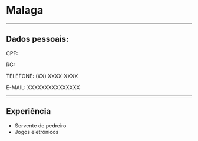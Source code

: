 # Malaga

---

## Dados pessoais: 

CPF:

RG:

TELEFONE: (XX) XXXX-XXXX

E-MAIL: XXXXXXXXXXXXXXX

---



## Experiência

- Servente de pedreiro
- Jogos eletrônicos
